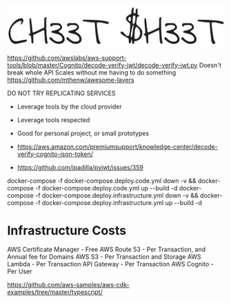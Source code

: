 <p align="center">
  <img
    alt="Cheet Sheet"
    src="/docs/images/readme_logo.png"
    width="700"
  />
</p>


https://github.com/awslabs/aws-support-tools/blob/master/Cognito/decode-verify-jwt/decode-verify-jwt.py
Doesn't break whole API
Scales without me having to do something
https://github.com/mthenw/awesome-layers


DO NOT TRY REPLICATING SERVICES
- Leverage tools by the cloud provider
- Leverage tools respected
- Good for personal project, or small prototypes

- https://aws.amazon.com/premiumsupport/knowledge-center/decode-verify-cognito-json-token/
- https://github.com/jpadilla/pyjwt/issues/359


docker-compose -f docker-compose.deploy.code.yml down -v && docker-compose -f docker-compose.deploy.code.yml up --build -d
docker-compose -f docker-compose.deploy.infrastructure.yml down -v && docker-compose -f docker-compose.deploy.infrastructure.yml up --build -d



# Infrastructure Costs
AWS Certificate Manager - Free
AWS Route 53 - Per Transaction, and Annual fee for Domains
AWS S3 - Per Transaction and Storage
AWS Lambda - Per Transaction
API Gateway - Per Transaction
AWS Cognito - Per User

https://github.com/aws-samples/aws-cdk-examples/tree/master/typescript/
